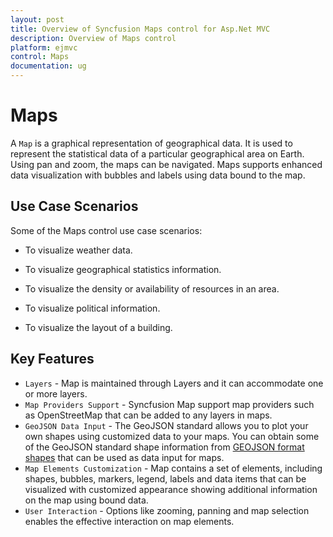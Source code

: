 ```yaml
---
layout: post
title: Overview of Syncfusion Maps control for Asp.Net MVC
description: Overview of Maps control
platform: ejmvc
control: Maps
documentation: ug
---
```


# Maps

A `Map` is a graphical representation of geographical data. It is used to represent the statistical data of a particular geographical area on Earth. Using pan and zoom, the maps can be navigated. Maps supports enhanced data visualization with bubbles and labels using data bound to the map.

## Use Case Scenarios

Some of the Maps control use case scenarios:

* To visualize weather data.

* To visualize geographical statistics information.

* To visualize the density or availability of resources in an area.

* To visualize political information.

* To visualize the layout of a building.

## Key Features

* `Layers` - Map is maintained through Layers and it can accommodate one or more layers.
* `Map Providers Support` - Syncfusion Map support map providers such as OpenStreetMap that can be added to any layers in maps.
* `GeoJSON Data Input` - The GeoJSON standard allows you to plot your own shapes using customized data to your maps. You can obtain some of the GeoJSON standard shape information from [GEOJSON format shapes](http://www.syncfusion.com/uploads/user/uploads/Maps_GeoJSON.zip) that can be used as data input for maps.
* `Map Elements Customization` - Map contains a set of elements, including shapes, bubbles, markers, legend, labels and data items that can be visualized with customized appearance showing additional information on the map using bound data.
* `User Interaction` - Options like zooming, panning and map selection enables the effective interaction on map elements.



